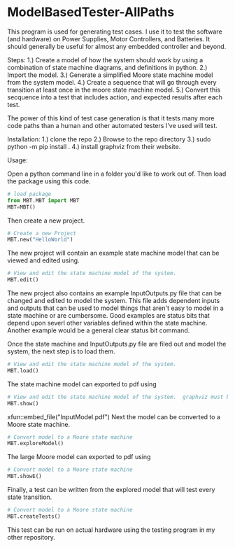 # ModelBasedTester-AllPaths

This program is used for generating test cases.  I use it to test the software (and hardware) on Power Supplies, Motor Controllers, and Batteries.  It should generally be useful for almost any embedded controller and beyond.

Steps:
1.) Create a model of how the system should work by using a combination of state machine diagrams, and definitions in python.
2.) Import the model.
3.) Generate a simplified Moore state machine model from the system model.
4.) Create a sequence that will go through every transition at least once in the moore state machine model.
5.) Convert this secquence into a test that includes action, and expected results after each test.

The power of this kind of test case generation is that it tests many more code paths than a human and other automated testers I've used will test.

Installation:
1.) clone the repo
2.) Browse to the repo directory
3.) sudo python -m pip install .
4.) install graphviz from their website.

Usage:

Open a python command line in a folder you'd like to work out of.
Then load the package using this code.

```python
# load package
from MBT.MBT import MBT
MBT=MBT()
```
Then create a new project.  

```python
# Create a new Project
MBT.new("HelloWorld")
```

The new project will contain an example state machine model that can be viewed and edited using.
```python
# View and edit the state machine model of the system.
MBT.edit()
```
The new project also contains an example InputOutputs.py file that can be changed and edited to model the system.
This file adds dependent inputs and outputs that can be used to model things that aren't easy to model in a state machine or are cumbersome.
Good examples are status bits that depend upon severl other variables defined within the state machine.
Another example would be a general clear status bit command.


Once the state machine and InputOutputs.py file are filed out and model the system, the next step is to load them.

```python
# View and edit the state machine model of the system.
MBT.load()
```
The state machine model can exported to pdf using
```python
# View and edit the state machine model of the system.  graphviz must be installed for this work because the program uses dot from graphviz.
MBT.show()
```
xfun::embed_file("InputModel.pdf")
Next the model can be converted to a Moore state machine.
```python
# Convert model to a Moore state machine
MBT.exploreModel()
```
The large Moore model can exported to pdf using
```python
# Convert model to a Moore state machine
MBT.showE()
```

Finally, a test can be written from the explored model that will test every state transition.
```python
# Convert model to a Moore state machine
MBT.createTests()
```

This test can be run on actual hardware using the testing program in my other repository.
